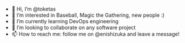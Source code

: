 - 👋 Hi, I’m @toketas
- 👀 I’m interested in Baseball, Magic the Gathering, new people :)
- 🌱 I’m currently learning DevOps engineering
- 💞️ I’m looking to collaborate on any software project
- 📫 How to reach me: follow me on @enishizuka and leave a message!

<!---
toketas/toketas is a ✨ special ✨ repository because its `README.md` (this file) appears on your GitHub profile.
You can click the Preview link to take a look at your changes.
--->
